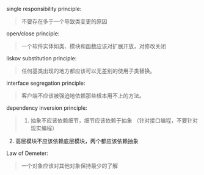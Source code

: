 single responsibility principle:
>不要存在多于一个导致类变更的原因

open/close principle:
>一个软件实体如类、模块和函数应该对扩展开放，对修改关闭

liskov substitution principle:
>任何基类出现的地方都应该可以无差别的使用子类替换。

interface segregation principle:
>客户端不应该被强迫地依赖那些根本用不上的方法。

dependency inversion principle:
>1. 抽象不应该依赖细节，细节应该依赖于抽象
（针对接口编程，不要针对现实编程）
2. 高层模块不应该依赖底层模块，两个都应该依赖抽象

Law of Demeter:
>一个对象应该对其他对象保持最少的了解
